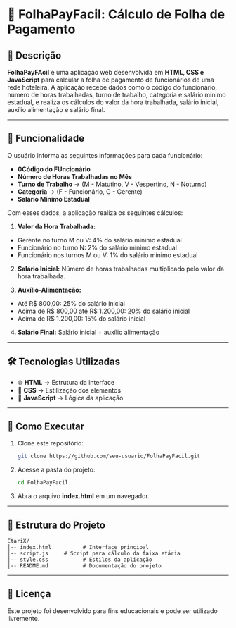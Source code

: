 # 💸 FolhaPayFacil: Cálculo de Folha de Pagamento

## 📌 Descrição
**FolhaPayFAcil** é uma aplicação web desenvolvida em **HTML, CSS e JavaScript** para calcular a folha de pagamento de funcionários de uma rede hoteleira. A aplicação recebe dados como o código do funcionário, número de horas trabalhadas, turno de trabalho, categoria e salário mínimo estadual, e realiza os cálculos do valor da hora trabalhada, salário inicial, auxílio alimentação e salário final.

---

## 🎯 Funcionalidade
O usuário informa as seguintes informações para cada funcionário:

- **0Código do FUncionário**
- **Número de Horas Trabalhadas no Mês**
- **Turno de Trabalho** → (M - Matutino, V - Vespertino, N - Noturno)
- **Categoria** → (F - Funcionário, G - Gerente)
- **Salário Mínimo Estadual**

Com esses dados, a aplicação realiza os seguintes cálculos:

1. **Valor da Hora Trabalhada:**
- Gerente no turno M ou V: 4% do salário mínimo estadual
- Funcionário no turno N: 2% do salário mínimo estadual
- Funcionário nos turnos M ou V: 1% do salário mínimo estadual

2. **Salário Inicial:** Número de horas trabalhadas multiplicado pelo valor da hora trabalhada.

3. **Auxílio-Alimentação:**
- Até R$ 800,00: 25% do salário inicial
- Acima de R$ 800,00 até R$ 1.200,00: 20% do salário inicial
- Acima de R$ 1.200,00: 15% do salário inicial

4. **Salário Final:** Salário inicial + auxílio alimentação

---

## 🛠 Tecnologias Utilizadas
- 🌐 **HTML** → Estrutura da interface
- 🎨 **CSS** → Estilização dos elementos
- 🚀 **JavaScript** → Lógica da aplicação

---

## 🚀 Como Executar
1. Clone este repositório:
   ```bash
   git clone https://github.com/seu-usuario/FolhaPayFacil.git
   ```
2. Acesse a pasta do projeto:
   ```bash
   cd FolhaPayFacil
   ```
3. Abra o arquivo **index.html** em um navegador.

---

## 📂 Estrutura do Projeto
```
EtariX/
│-- index.html          # Interface principal
│-- script.js     # Script para cálculo da faixa etária
│-- style.css           # Estilos da aplicação
│-- README.md           # Documentação do projeto
```

---

## 📜 Licença
Este projeto foi desenvolvido para fins educacionais e pode ser utilizado livremente.

